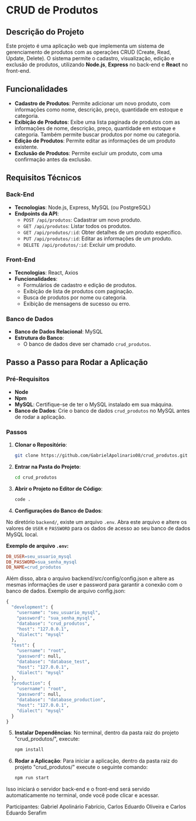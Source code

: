 # CRUD de Produtos 

## Descrição do Projeto

Este projeto é uma aplicação web que implementa um sistema de gerenciamento de produtos com as operações CRUD (Create, Read, Update, Delete). O sistema permite o cadastro, visualização, edição e exclusão de produtos, utilizando **Node.js**, **Express** no back-end e **React** no front-end.

## Funcionalidades

- **Cadastro de Produtos**: Permite adicionar um novo produto, com informações como nome, descrição, preço, quantidade em estoque e categoria.
- **Exibição de Produtos**: Exibe uma lista paginada de produtos com as informações de nome, descrição, preço, quantidade em estoque e categoria. Também permite buscar produtos por nome ou categoria.
- **Edição de Produtos**: Permite editar as informações de um produto existente.
- **Exclusão de Produtos**: Permite excluir um produto, com uma confirmação antes da exclusão.

## Requisitos Técnicos

### Back-End

- **Tecnologias**: Node.js, Express, MySQL (ou PostgreSQL)
- **Endpoints da API**:
    - `POST /api/produtos`: Cadastrar um novo produto.
    - `GET /api/produtos`: Listar todos os produtos.
    - `GET /api/produtos/:id`: Obter detalhes de um produto específico.
    - `PUT /api/produtos/:id`: Editar as informações de um produto.
    - `DELETE /api/produtos/:id`: Excluir um produto.

### Front-End

- **Tecnologias**: React, Axios
- **Funcionalidades**:
    - Formulários de cadastro e edição de produtos.
    - Exibição de lista de produtos com paginação.
    - Busca de produtos por nome ou categoria.
    - Exibição de mensagens de sucesso ou erro.

### Banco de Dados

- **Banco de Dados Relacional**: MySQL
- **Estrutura do Banco**:
    - O banco de dados deve ser chamado `crud_produtos`.

## Passo a Passo para Rodar a Aplicação

### Pré-Requisitos
- **Node**
- **Npm**
- **MySQL**: Certifique-se de ter o MySQL instalado em sua máquina.
- **Banco de Dados**: Crie o banco de dados `crud_produtos` no MySQL antes de rodar a aplicação.

### Passos

1. **Clonar o Repositório**:

    ```bash
    git clone https://github.com/GabrielApolinario08/crud_produtos.git
    ```

2. **Entrar na Pasta do Projeto**:

    ```bash
    cd crud_produtos
    ```

3. **Abrir o Projeto no Editor de Código**:

    ```bash
    code .
    ```
4. **Configurações do Banco de Dados**:

No diretório `backend/`, existe um arquivo `.env`. Abra este arquivo e altere os valores de `USER` e `PASSWORD` para os dados de acesso ao seu banco de dados MySQL local.

**Exemplo de arquivo `.env`:**

```makefile
DB_USER=seu_usuario_mysql
DB_PASSWORD=sua_senha_mysql
DB_NAME=crud_produtos
```
Além disso, abra o arquivo backend/src/config/config.json e altere as mesmas informações de user e password para garantir a conexão com o banco de dados.
Exemplo de arquivo config.json:
```makefile
{
  "development": {
    "username": "seu_usuario_mysql",
    "password": "sua_senha_mysql",
    "database": "crud_produtos",
    "host": "127.0.0.1",
    "dialect": "mysql"
  },
  "test": {
    "username": "root",
    "password": null,
    "database": "database_test",
    "host": "127.0.0.1",
    "dialect": "mysql"
  },
  "production": {
    "username": "root",
    "password": null,
    "database": "database_production",
    "host": "127.0.0.1",
    "dialect": "mysql"
  }
}
```
5. **Instalar Dependências**: No terminal, dentro da pasta raiz do projeto "crud_produtos/", execute:

    ```bash
    npm install
    ```

6. **Rodar a Aplicação**: Para iniciar a aplicação, dentro da pasta raiz do projeto "crud_produtos/" execute o seguinte comando:

    ```bash
    npm run start
    ```

Isso iniciará o servidor back-end e o front-end será servido automaticamente no terminal, onde você pode clicar e acessar.

Participantes: Gabriel Apolinário Fabrício, Carlos Eduardo Oliveira e Carlos Eduardo Serafim 
